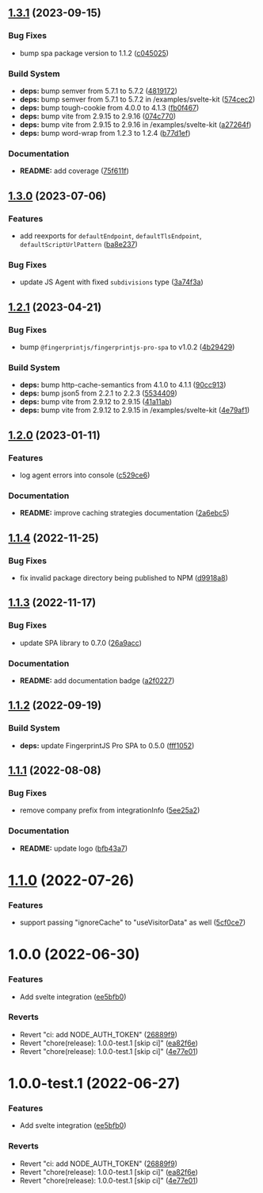 ## [1.3.1](https://github.com/fingerprintjs/fingerprintjs-pro-svelte/compare/v1.3.0...v1.3.1) (2023-09-15)


### Bug Fixes

* bump spa package version to 1.1.2 ([c045025](https://github.com/fingerprintjs/fingerprintjs-pro-svelte/commit/c04502556730152bc175f586784492e7b72366e3))


### Build System

* **deps:** bump semver from 5.7.1 to 5.7.2 ([4819172](https://github.com/fingerprintjs/fingerprintjs-pro-svelte/commit/481917289790babb5a6e81448acc30c274d5a2f4))
* **deps:** bump semver from 5.7.1 to 5.7.2 in /examples/svelte-kit ([574cec2](https://github.com/fingerprintjs/fingerprintjs-pro-svelte/commit/574cec2ad8448298252401673c8bbc29ea9caa0c))
* **deps:** bump tough-cookie from 4.0.0 to 4.1.3 ([fb0f467](https://github.com/fingerprintjs/fingerprintjs-pro-svelte/commit/fb0f4675193afaae8c1dfe94f2a31c8c2dad4d98))
* **deps:** bump vite from 2.9.15 to 2.9.16 ([074c770](https://github.com/fingerprintjs/fingerprintjs-pro-svelte/commit/074c77071056e56ae93a29f685602bf99d6fb531))
* **deps:** bump vite from 2.9.15 to 2.9.16 in /examples/svelte-kit ([a27264f](https://github.com/fingerprintjs/fingerprintjs-pro-svelte/commit/a27264fae5020e26af04b666176a6176d13e703c))
* **deps:** bump word-wrap from 1.2.3 to 1.2.4 ([b77d1ef](https://github.com/fingerprintjs/fingerprintjs-pro-svelte/commit/b77d1efb14b5fb47be8731b4c30aa0cd21bd5428))


### Documentation

* **README:** add coverage ([75f611f](https://github.com/fingerprintjs/fingerprintjs-pro-svelte/commit/75f611f16ea8ac3940415423afab2924b9f3e6eb))

## [1.3.0](https://github.com/fingerprintjs/fingerprintjs-pro-svelte/compare/v1.2.1...v1.3.0) (2023-07-06)


### Features

* add reexports for `defaultEndpoint`, `defaultTlsEndpoint`, `defaultScriptUrlPattern` ([ba8e237](https://github.com/fingerprintjs/fingerprintjs-pro-svelte/commit/ba8e237c28c9c2d7784d954d35aa75e6e33d325a))


### Bug Fixes

* update JS Agent with fixed `subdivisions` type ([3a74f3a](https://github.com/fingerprintjs/fingerprintjs-pro-svelte/commit/3a74f3aa7e67811f5c162fa32e55229d379ae4a7))

## [1.2.1](https://github.com/fingerprintjs/fingerprintjs-pro-svelte/compare/v1.2.0...v1.2.1) (2023-04-21)


### Bug Fixes

* bump `@fingerprintjs/fingerprintjs-pro-spa` to v1.0.2 ([4b29429](https://github.com/fingerprintjs/fingerprintjs-pro-svelte/commit/4b294294d92e4c2929a3fdf687aa2430e68196fd))


### Build System

* **deps:** bump http-cache-semantics from 4.1.0 to 4.1.1 ([90cc913](https://github.com/fingerprintjs/fingerprintjs-pro-svelte/commit/90cc913bc2e63c72a4c6d3f655bc20afc096ea0b))
* **deps:** bump json5 from 2.2.1 to 2.2.3 ([5534409](https://github.com/fingerprintjs/fingerprintjs-pro-svelte/commit/55344099ab7b43081ed41c0b756711a5bdd907e5))
* **deps:** bump vite from 2.9.12 to 2.9.15 ([41a11ab](https://github.com/fingerprintjs/fingerprintjs-pro-svelte/commit/41a11ab5f3707e718f3479a951459c7445e832a3))
* **deps:** bump vite from 2.9.12 to 2.9.15 in /examples/svelte-kit ([4e79af1](https://github.com/fingerprintjs/fingerprintjs-pro-svelte/commit/4e79af1e5a81836d7287d68cc23362d233154865))

## [1.2.0](https://github.com/fingerprintjs/fingerprintjs-pro-svelte/compare/v1.1.4...v1.2.0) (2023-01-11)


### Features

* log agent errors into console ([c529ce6](https://github.com/fingerprintjs/fingerprintjs-pro-svelte/commit/c529ce602f35265ef8c591ea1e958f94362c9644))


### Documentation

* **README:** improve caching strategies documentation ([2a6ebc5](https://github.com/fingerprintjs/fingerprintjs-pro-svelte/commit/2a6ebc53b345198fa0a6536f324ed0a692c27dca))

## [1.1.4](https://github.com/fingerprintjs/fingerprintjs-pro-svelte/compare/v1.1.3...v1.1.4) (2022-11-25)

### Bug Fixes

- fix invalid package directory being published to NPM ([d9918a8](https://github.com/fingerprintjs/fingerprintjs-pro-svelte/commit/d9918a8f87c2c6bb7e2c8ec37f76a6ebed6591d8))

## [1.1.3](https://github.com/fingerprintjs/fingerprintjs-pro-svelte/compare/v1.1.2...v1.1.3) (2022-11-17)

### Bug Fixes

- update SPA library to 0.7.0 ([26a9acc](https://github.com/fingerprintjs/fingerprintjs-pro-svelte/commit/26a9acc5b64723f81d60a5ed7faee6cec2ac1313))

### Documentation

- **README:** add documentation badge ([a2f0227](https://github.com/fingerprintjs/fingerprintjs-pro-svelte/commit/a2f0227a7547f97e410c3b82019273a6bdcf3d8c))

## [1.1.2](https://github.com/fingerprintjs/fingerprintjs-pro-svelte/compare/v1.1.1...v1.1.2) (2022-09-19)

### Build System

- **deps:** update FingerprintJS Pro SPA to 0.5.0 ([fff1052](https://github.com/fingerprintjs/fingerprintjs-pro-svelte/commit/fff1052852f5c53cb50474f9afc6a753b7162212))

## [1.1.1](https://github.com/fingerprintjs/fingerprintjs-pro-svelte/compare/v1.1.0...v1.1.1) (2022-08-08)

### Bug Fixes

- remove company prefix from integrationInfo ([5ee25a2](https://github.com/fingerprintjs/fingerprintjs-pro-svelte/commit/5ee25a2da3e98423cf0db74ace3941fd3ab7a1c4))

### Documentation

- **README:** update logo ([bfb43a7](https://github.com/fingerprintjs/fingerprintjs-pro-svelte/commit/bfb43a7072b31f2f726906e83c1a94cb903842ab))

# [1.1.0](https://github.com/fingerprintjs/fingerprintjs-pro-svelte/compare/v1.0.0...v1.1.0) (2022-07-26)

### Features

- support passing "ignoreCache" to "useVisitorData" as well ([5cf0ce7](https://github.com/fingerprintjs/fingerprintjs-pro-svelte/commit/5cf0ce74c1a05a367a3cec98adf97ca14cbbe182))

# 1.0.0 (2022-06-30)


### Features

* Add svelte integration ([ee5bfb0](https://github.com/fingerprintjs/fingerprintjs-pro-svelte/commit/ee5bfb0255fc7d49696c8e267ef3600736b5d736))


### Reverts

* Revert "ci: add NODE_AUTH_TOKEN" ([26889f9](https://github.com/fingerprintjs/fingerprintjs-pro-svelte/commit/26889f9be7f05e7de3b6933032f57ca43c992860))
* Revert "chore(release): 1.0.0-test.1 [skip ci]" ([ea82f6e](https://github.com/fingerprintjs/fingerprintjs-pro-svelte/commit/ea82f6ef29a3da1ee8df9e6102d7b8352e1ce2f8))
* Revert "chore(release): 1.0.0-test.1 [skip ci]" ([4e77e01](https://github.com/fingerprintjs/fingerprintjs-pro-svelte/commit/4e77e013d396096e327408ef088fafc85a491256))

# 1.0.0-test.1 (2022-06-27)

### Features

- Add svelte integration ([ee5bfb0](https://github.com/fingerprintjs/fingerprintjs-pro-svelte/commit/ee5bfb0255fc7d49696c8e267ef3600736b5d736))

### Reverts

- Revert "ci: add NODE_AUTH_TOKEN" ([26889f9](https://github.com/fingerprintjs/fingerprintjs-pro-svelte/commit/26889f9be7f05e7de3b6933032f57ca43c992860))
- Revert "chore(release): 1.0.0-test.1 [skip ci]" ([ea82f6e](https://github.com/fingerprintjs/fingerprintjs-pro-svelte/commit/ea82f6ef29a3da1ee8df9e6102d7b8352e1ce2f8))
- Revert "chore(release): 1.0.0-test.1 [skip ci]" ([4e77e01](https://github.com/fingerprintjs/fingerprintjs-pro-svelte/commit/4e77e013d396096e327408ef088fafc85a491256))
